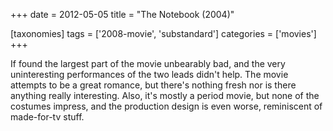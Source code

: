 +++
date = 2012-05-05
title = "The Notebook (2004)"

[taxonomies]
tags = ['2008-movie', 'substandard']
categories = ['movies']
+++

If found the largest part of the movie unbearably bad, and the very
uninteresting performances of the two leads didn\'t help. The movie
attempts to be a great romance, but there\'s nothing fresh nor is there
anything really interesting. Also, it\'s mostly a period movie, but none
of the costumes impress, and the production design is even worse,
reminiscent of made-for-tv stuff.
